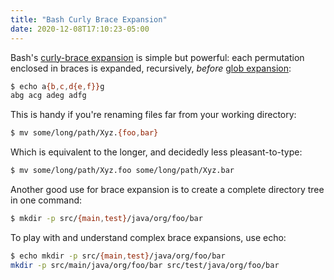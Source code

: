 ```yaml
---
title: "Bash Curly Brace Expansion"
date: 2020-12-08T17:10:23-05:00
---
```


Bash's [curly-brace expansion](https://www.gnu.org/software/bash/manual/html_node/Brace-Expansion.html)
is simple but powerful: each permutation enclosed in braces is expanded,
recursively, *before* [glob expansion](https://tldp.org/LDP/abs/html/globbingref.html):

```sh
$ echo a{b,c,d{e,f}}g
abg acg adeg adfg
```

This is handy if you're renaming files far from your working directory:

```sh
$ mv some/long/path/Xyz.{foo,bar} 
```

Which is equivalent to the longer, and decidedly less pleasant-to-type: 

```sh
$ mv some/long/path/Xyz.foo some/long/path/Xyz.bar
```

Another good use for brace expansion is to create a complete directory tree in
one command:

```sh
$ mkdir -p src/{main,test}/java/org/foo/bar
```

To play with and understand complex brace expansions, use echo:

```sh
$ echo mkdir -p src/{main,test}/java/org/foo/bar
mkdir -p src/main/java/org/foo/bar src/test/java/org/foo/bar
```
